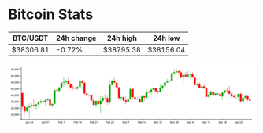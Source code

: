# Bitcoin Stats

BTC/USDT|24h change|24h high|24h low|
|---|---|---|---|
|$38306.81|-0.72%|$38795.38|$38156.04|

<img src="./chart.svg">
